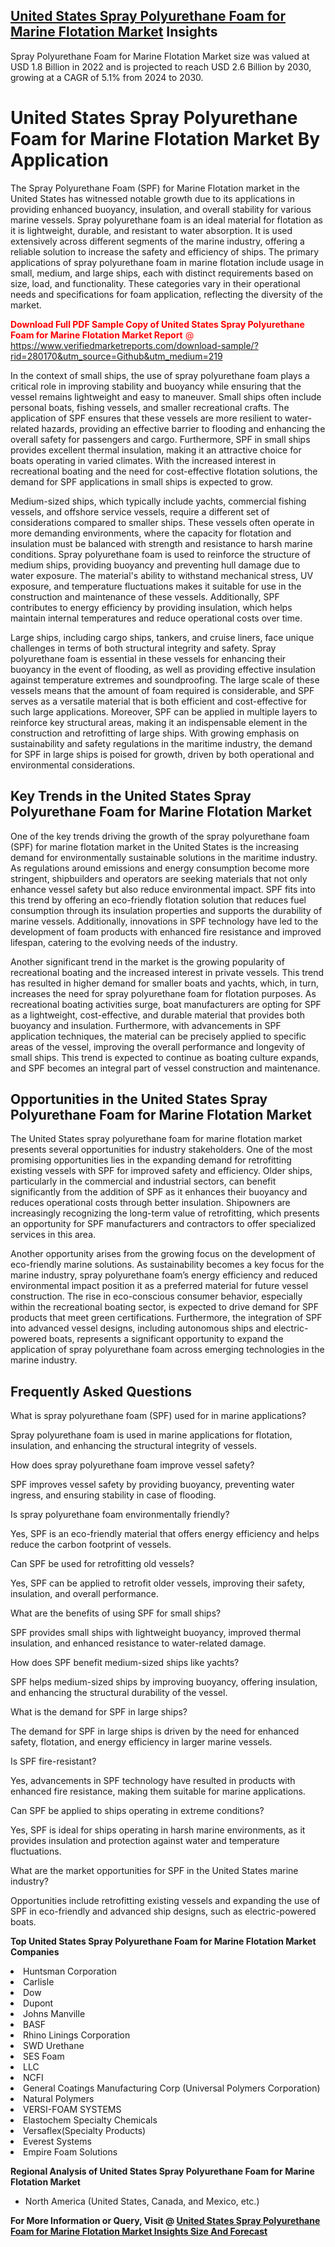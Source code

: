 <h2><a href="https://www.verifiedmarketreports.com/download-sample/?rid=280170&amp;utm_source=Github&amp;utm_medium=219" target="_blank">United States Spray Polyurethane Foam for Marine Flotation Market</a> Insights</h2><p>Spray Polyurethane Foam for Marine Flotation Market size was valued at USD 1.8 Billion in 2022 and is projected to reach USD 2.6 Billion by 2030, growing at a CAGR of 5.1% from 2024 to 2030.</p><p><h1>United States Spray Polyurethane Foam for Marine Flotation Market By Application</h1> <p>The Spray Polyurethane Foam (SPF) for Marine Flotation market in the United States has witnessed notable growth due to its applications in providing enhanced buoyancy, insulation, and overall stability for various marine vessels. Spray polyurethane foam is an ideal material for flotation as it is lightweight, durable, and resistant to water absorption. It is used extensively across different segments of the marine industry, offering a reliable solution to increase the safety and efficiency of ships. The primary applications of spray polyurethane foam in marine flotation include usage in small, medium, and large ships, each with distinct requirements based on size, load, and functionality. These categories vary in their operational needs and specifications for foam application, reflecting the diversity of the market. <p><span class=""><span style="color: #ff0000;"><strong>Download Full PDF Sample Copy of United States Spray Polyurethane Foam for Marine Flotation Market Report</strong> @ </span><a href="https://www.verifiedmarketreports.com/download-sample/?rid=280170&amp;utm_source=Github&amp;utm_medium=219" target="_blank">https://www.verifiedmarketreports.com/download-sample/?rid=280170&amp;utm_source=Github&amp;utm_medium=219</a></span></p> <p>In the context of small ships, the use of spray polyurethane foam plays a critical role in improving stability and buoyancy while ensuring that the vessel remains lightweight and easy to maneuver. Small ships often include personal boats, fishing vessels, and smaller recreational crafts. The application of SPF ensures that these vessels are more resilient to water-related hazards, providing an effective barrier to flooding and enhancing the overall safety for passengers and cargo. Furthermore, SPF in small ships provides excellent thermal insulation, making it an attractive choice for boats operating in varied climates. With the increased interest in recreational boating and the need for cost-effective flotation solutions, the demand for SPF applications in small ships is expected to grow. <p>Medium-sized ships, which typically include yachts, commercial fishing vessels, and offshore service vessels, require a different set of considerations compared to smaller ships. These vessels often operate in more demanding environments, where the capacity for flotation and insulation must be balanced with strength and resistance to harsh marine conditions. Spray polyurethane foam is used to reinforce the structure of medium ships, providing buoyancy and preventing hull damage due to water exposure. The material's ability to withstand mechanical stress, UV exposure, and temperature fluctuations makes it suitable for use in the construction and maintenance of these vessels. Additionally, SPF contributes to energy efficiency by providing insulation, which helps maintain internal temperatures and reduce operational costs over time. <p>Large ships, including cargo ships, tankers, and cruise liners, face unique challenges in terms of both structural integrity and safety. Spray polyurethane foam is essential in these vessels for enhancing their buoyancy in the event of flooding, as well as providing effective insulation against temperature extremes and soundproofing. The large scale of these vessels means that the amount of foam required is considerable, and SPF serves as a versatile material that is both efficient and cost-effective for such large applications. Moreover, SPF can be applied in multiple layers to reinforce key structural areas, making it an indispensable element in the construction and retrofitting of large ships. With growing emphasis on sustainability and safety regulations in the maritime industry, the demand for SPF in large ships is poised for growth, driven by both operational and environmental considerations. <h2>Key Trends in the United States Spray Polyurethane Foam for Marine Flotation Market</h2> <p>One of the key trends driving the growth of the spray polyurethane foam (SPF) for marine flotation market in the United States is the increasing demand for environmentally sustainable solutions in the maritime industry. As regulations around emissions and energy consumption become more stringent, shipbuilders and operators are seeking materials that not only enhance vessel safety but also reduce environmental impact. SPF fits into this trend by offering an eco-friendly flotation solution that reduces fuel consumption through its insulation properties and supports the durability of marine vessels. Additionally, innovations in SPF technology have led to the development of foam products with enhanced fire resistance and improved lifespan, catering to the evolving needs of the industry. <p>Another significant trend in the market is the growing popularity of recreational boating and the increased interest in private vessels. This trend has resulted in higher demand for smaller boats and yachts, which, in turn, increases the need for spray polyurethane foam for flotation purposes. As recreational boating activities surge, boat manufacturers are opting for SPF as a lightweight, cost-effective, and durable material that provides both buoyancy and insulation. Furthermore, with advancements in SPF application techniques, the material can be precisely applied to specific areas of the vessel, improving the overall performance and longevity of small ships. This trend is expected to continue as boating culture expands, and SPF becomes an integral part of vessel construction and maintenance. <h2>Opportunities in the United States Spray Polyurethane Foam for Marine Flotation Market</h2> <p>The United States spray polyurethane foam for marine flotation market presents several opportunities for industry stakeholders. One of the most promising opportunities lies in the expanding demand for retrofitting existing vessels with SPF for improved safety and efficiency. Older ships, particularly in the commercial and industrial sectors, can benefit significantly from the addition of SPF as it enhances their buoyancy and reduces operational costs through better insulation. Shipowners are increasingly recognizing the long-term value of retrofitting, which presents an opportunity for SPF manufacturers and contractors to offer specialized services in this area. <p>Another opportunity arises from the growing focus on the development of eco-friendly marine solutions. As sustainability becomes a key focus for the marine industry, spray polyurethane foam’s energy efficiency and reduced environmental impact position it as a preferred material for future vessel construction. The rise in eco-conscious consumer behavior, especially within the recreational boating sector, is expected to drive demand for SPF products that meet green certifications. Furthermore, the integration of SPF into advanced vessel designs, including autonomous ships and electric-powered boats, represents a significant opportunity to expand the application of spray polyurethane foam across emerging technologies in the marine industry. <h2>Frequently Asked Questions</h2> <p>What is spray polyurethane foam (SPF) used for in marine applications?</p> <p>Spray polyurethane foam is used in marine applications for flotation, insulation, and enhancing the structural integrity of vessels.</p> <p>How does spray polyurethane foam improve vessel safety?</p> <p>SPF improves vessel safety by providing buoyancy, preventing water ingress, and ensuring stability in case of flooding.</p> <p>Is spray polyurethane foam environmentally friendly?</p> <p>Yes, SPF is an eco-friendly material that offers energy efficiency and helps reduce the carbon footprint of vessels.</p> <p>Can SPF be used for retrofitting old vessels?</p> <p>Yes, SPF can be applied to retrofit older vessels, improving their safety, insulation, and overall performance.</p> <p>What are the benefits of using SPF for small ships?</p> <p>SPF provides small ships with lightweight buoyancy, improved thermal insulation, and enhanced resistance to water-related damage.</p> <p>How does SPF benefit medium-sized ships like yachts?</p> <p>SPF helps medium-sized ships by improving buoyancy, offering insulation, and enhancing the structural durability of the vessel.</p> <p>What is the demand for SPF in large ships?</p> <p>The demand for SPF in large ships is driven by the need for enhanced safety, flotation, and energy efficiency in larger marine vessels.</p> <p>Is SPF fire-resistant?</p> <p>Yes, advancements in SPF technology have resulted in products with enhanced fire resistance, making them suitable for marine applications.</p> <p>Can SPF be applied to ships operating in extreme conditions?</p> <p>Yes, SPF is ideal for ships operating in harsh marine environments, as it provides insulation and protection against water and temperature fluctuations.</p> <p>What are the market opportunities for SPF in the United States marine industry?</p> <p>Opportunities include retrofitting existing vessels and expanding the use of SPF in eco-friendly and advanced ship designs, such as electric-powered boats.</p></p><p><strong>Top United States Spray Polyurethane Foam for Marine Flotation Market Companies</strong></p><div data-test-id=""><p><li>Huntsman Corporation</li><li> Carlisle</li><li> Dow</li><li> Dupont</li><li> Johns Manville</li><li> BASF</li><li> Rhino Linings Corporation</li><li> SWD Urethane</li><li> SES Foam</li><li> LLC</li><li> NCFI</li><li> General Coatings Manufacturing Corp (Universal Polymers Corporation)</li><li> Natural Polymers</li><li> VERSI-FOAM SYSTEMS</li><li> Elastochem Specialty Chemicals</li><li> Versaflex(Specialty Products)</li><li> Everest Systems</li><li> Empire Foam Solutions</li></p><div><strong>Regional Analysis of&nbsp;United States Spray Polyurethane Foam for Marine Flotation Market</strong></div><ul><li dir="ltr"><p dir="ltr">North America&nbsp;(United States, Canada, and Mexico, etc.)</p></li></ul><p><strong>For More Information or Query, Visit @&nbsp;</strong><strong><a href="https://www.verifiedmarketreports.com/product/spray-polyurethane-foam-for-marine-flotation-market/?utm_source=Github&amp;utm_medium=219" target="_blank">United States Spray Polyurethane Foam for Marine Flotation Market Insights Size And Forecast</a></strong></p></div>
